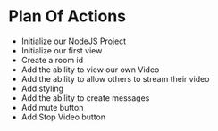 # Plan Of Actions

- Initialize our NodeJS Project
- Initialize our first view
- Create a room id
- Add the ability to view our own Video
- Add the ability to allow others to stream their video
- Add styling
- Add the ability to create messages
- Add mute button
- Add Stop Video button
